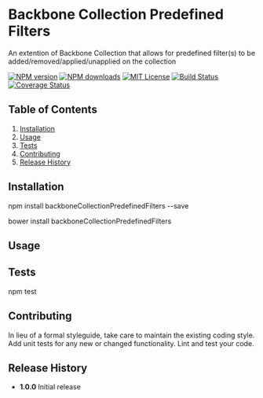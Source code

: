 # Backbone Collection Predefined Filters
An extention of Backbone Collection that allows for predefined filter(s) to be added/removed/applied/unapplied on the collection

[![NPM version][npm-version-image]][npm-url] [![NPM downloads][npm-downloads-image]][npm-url] [![MIT License][license-image]][license-url] [![Build Status][travis-image]][travis-url] [![Coverage Status](https://coveralls.io/repos/github/JSystemsTech/backbone-collection-predefined-filters/badge.svg?branch=master)](https://coveralls.io/github/JSystemsTech/backbone-collection-predefined-filters?branch=master)

## Table of Contents
1. [Installation](#installation)
2. [Usage](#usage)
3. [Tests](#tests)
4. [Contributing](#contributing)
5. [Release History](#release-history)

## <a name="installation"></a>Installation

  npm install backboneCollectionPredefinedFilters --save

  bower install backboneCollectionPredefinedFilters

## <a name="usage"></a>Usage


## <a name="tests"></a>Tests

  npm test

## <a name="contributing"></a>Contributing

In lieu of a formal styleguide, take care to maintain the existing coding style.
Add unit tests for any new or changed functionality. Lint and test your code.

## <a name="release-history"></a>Release History

* **1.0.0** Initial release

[license-image]: http://img.shields.io/badge/license-MIT-blue.svg?style=flat
[license-url]: LICENSE

[npm-url]: https://npmjs.org/package/backbone-collection-predefined-filters
[npm-version-image]: http://img.shields.io/npm/v/backbone-collection-predefined-filters.svg?style=flat
[npm-downloads-image]: http://img.shields.io/npm/dm/backbone-collection-predefined-filters.svg?style=flat

[travis-url]: https://travis-ci.org/JSystemsTech/backbone-collection-predefined-filters
[travis-image]: https://travis-ci.org/JSystemsTech/backbone-collection-predefined-filters.svg?branch=master